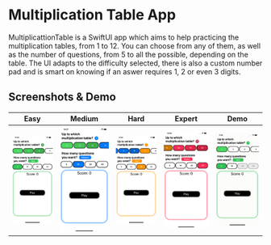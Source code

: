 # Multiplication Table App
MultiplicattionTable is a SwiftUI app which aims to help practicing the multiplication tables, from 1 to 12. You can choose from any of them, as well as the number of questions, from 5 to all the possible, depending on the table. The UI adapts to the difficulty selected, there is also a custom number pad and is smart on knowing if an aswer requires 1, 2 or even 3 digits.

## Screenshots & Demo

| Easy | Medium | Hard | Expert | Demo |
| --- | --- | --- | --- | --- |
| <img src="images/Image-Multiplication-Easy.png" alt="Habitz-Easy" width="200" /> | <img src="images/Image-Multiplication-Medium.png" alt="Habitz-Medium" width="200" /> | <img src="images/Image-Multiplication-Hard.png" alt="Habitz-Hard" width="200" /> | <img src="images/Image-Multiplication-Expert.png" alt="Habitz-Expert" width="200" /> | <img src="images/gifs/MultiplicationTable-Demo.gif" alt="Habitz-Demo" width="200" /> |
